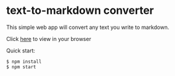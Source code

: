 # text-to-markdown converter

This simple web app will convert any text you write to markdown.

Click [here](text-to-md.netlify.app) to view in your browser

Quick start:

```
$ npm install
$ npm start
````
